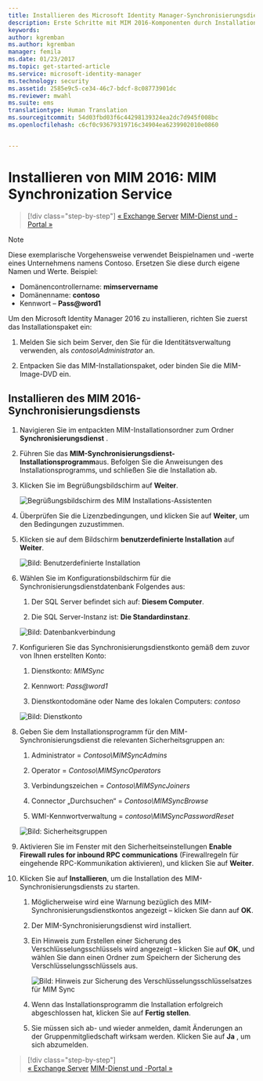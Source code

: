 ```yaml
---
title: Installieren des Microsoft Identity Manager-Synchronisierungsdiensts | Microsoft-Dokumentation
description: Erste Schritte mit MIM 2016-Komponenten durch Installation und Konfiguration von Synchronization Service
keywords: 
author: kgremban
ms.author: kgremban
manager: femila
ms.date: 01/23/2017
ms.topic: get-started-article
ms.service: microsoft-identity-manager
ms.technology: security
ms.assetid: 2585e9c5-ce34-46c7-bdcf-8c08773901dc
ms.reviewer: mwahl
ms.suite: ems
translationtype: Human Translation
ms.sourcegitcommit: 54d03fbd03f6c44298139324ea2dc7d945f008bc
ms.openlocfilehash: c6cf0c93679319716c34904ea6239902010e0860


---
```


# <a name="install-mim-2016-mim-synchronization-service"></a>Installieren von MIM 2016: MIM Synchronization Service

>[!div class="step-by-step"]
[« Exchange Server](prepare-server-exchange.md)
[MIM-Dienst und -Portal »](install-mim-service-portal.md)

> [!NOTE]
> Diese exemplarische Vorgehensweise verwendet Beispielnamen und -werte eines Unternehmens namens Contoso. Ersetzen Sie diese durch eigene Namen und Werte. Beispiel:
> - Domänencontrollername: **mimservername**
> - Domänenname: **contoso**
> - Kennwort – **Pass@word1**

Um den Microsoft Identity Manager 2016 zu installieren, richten Sie zuerst das Installationspaket ein:

1. Melden Sie sich beim Server, den Sie für die Identitätsverwaltung verwenden, als *contoso\Administrator* an.

2. Entpacken Sie das MIM-Installationspaket, oder binden Sie die MIM-Image-DVD ein.

## <a name="install-mim-2016-synchronization-service"></a>Installieren des MIM 2016-Synchronisierungsdiensts

1. Navigieren Sie im entpackten MIM-Installationsordner zum Ordner **Synchronisierungsdienst** .

2. Führen Sie das **MIM-Synchronisierungsdienst-Installationsprogramm**aus. Befolgen Sie die Anweisungen des Installationsprogramms, und schließen Sie die Installation ab.

3. Klicken Sie im Begrüßungsbildschirm auf **Weiter**.

    ![Begrüßungsbildschirm des MIM Installations-Assistenten](media/MIM-Install1.png)

4. Überprüfen Sie die Lizenzbedingungen, und klicken Sie auf **Weiter**, um den Bedingungen zuzustimmen.

5. Klicken sie auf dem Bildschirm **benutzerdefinierte Installation** auf **Weiter**.

    ![Bild: Benutzerdefinierte Installation](media/MIM-Install2.png)

6.  Wählen Sie im Konfigurationsbildschirm für die Synchronisierungsdienstdatenbank Folgendes aus:

    1.  Der SQL Server befindet sich auf: **Diesem Computer**.

    2.  Die SQL Server-Instanz ist: **Die Standardinstanz**.

    ![Bild: Datenbankverbindung](media/MIM-Install3.png)

7.  Konfigurieren Sie das Synchronisierungsdienstkonto gemäß dem zuvor von Ihnen erstellten Konto:

    1.  Dienstkonto: *MIMSync*

    2.  Kennwort: *Pass@word1*

    3.  Dienstkontodomäne oder Name des lokalen Computers: *contoso*

    ![Bild: Dienstkonto](media/MIM-Install4.png)

8.  Geben Sie dem Installationsprogramm für den MIM-Synchronisierungsdienst die relevanten Sicherheitsgruppen an:

    1. Administrator = *Contoso\MIMSyncAdmins*

    2. Operator = *Contoso\MIMSyncOperators*

    3. Verbindungszeichen = *Contoso\MIMSyncJoiners*

    4. Connector „Durchsuchen“ = *Contoso\MIMSyncBrowse*

    5. WMI-Kennwortverwaltung = *contoso\MIMSyncPasswordReset*

    ![Bild: Sicherheitsgruppen](media/MIM-Install5.png)

9. Aktivieren Sie im Fenster mit den Sicherheitseinstellungen **Enable Firewall rules for inbound RPC communications** (Firewallregeln für eingehende RPC-Kommunikation aktivieren), und klicken Sie auf **Weiter**.

10. Klicken Sie auf **Installieren**, um die Installation des MIM-Synchronisierungsdiensts zu starten.

    1. Möglicherweise wird eine Warnung bezüglich des MIM-Synchronisierungsdienstkontos angezeigt – klicken Sie dann auf **OK**.

    2. Der MIM-Synchronisierungsdienst wird installiert.

    3. Ein Hinweis zum Erstellen einer Sicherung des Verschlüsselungsschlüssels wird angezeigt – klicken Sie auf **OK**, und wählen Sie dann einen Ordner zum Speichern der Sicherung des Verschlüsselungsschlüssels aus.

        ![Bild: Hinweis zur Sicherung des Verschlüsselungsschlüsselsatzes für MIM Sync](media/MIM-Install7.png)

    4. Wenn das Installationsprogramm die Installation erfolgreich abgeschlossen hat, klicken Sie auf **Fertig stellen**.

    5. Sie müssen sich ab- und wieder anmelden, damit Änderungen an der Gruppenmitgliedschaft wirksam werden. Klicken Sie auf **Ja** , um sich abzumelden.

>[!div class="step-by-step"]  
[« Exchange Server](prepare-server-exchange.md)
[MIM-Dienst und -Portal »](install-mim-service-portal.md)



<!--HONumber=Jan17_HO4-->



